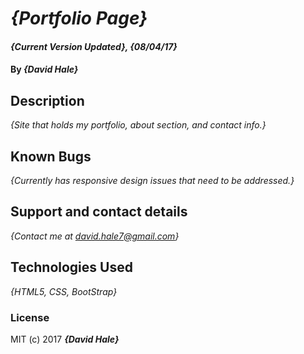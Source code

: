 # _{Portfolio Page}_

#### _{Current Version Updated}, {08/04/17}_

#### By _**{David Hale}**_

## Description

_{Site that holds my portfolio, about section, and contact info.}_

## Known Bugs

_{Currently has responsive design issues that need to be addressed.}_

## Support and contact details

_{Contact me at david.hale7@gmail.com}_

## Technologies Used

_{HTML5, CSS, BootStrap}_

### License

MIT (c) 2017 **_{David Hale}_**

